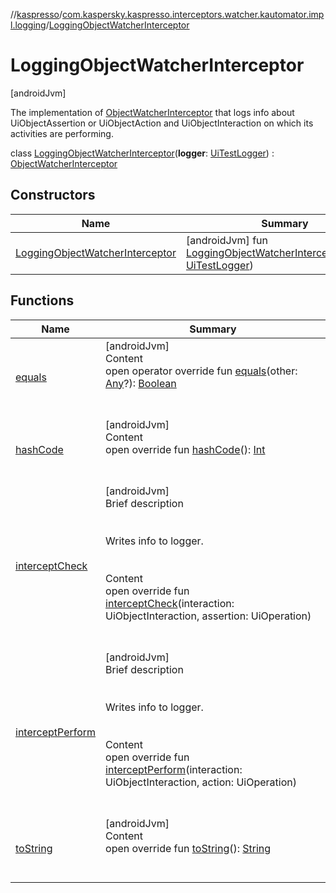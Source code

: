 //[kaspresso](../../index.md)/[com.kaspersky.kaspresso.interceptors.watcher.kautomator.impl.logging](../index.md)/[LoggingObjectWatcherInterceptor](index.md)



# LoggingObjectWatcherInterceptor  
 [androidJvm] 

The implementation of [ObjectWatcherInterceptor](../../com.kaspersky.kaspresso.interceptors.watcher.kautomator/-object-watcher-interceptor/index.md) that logs info about UiObjectAssertion or UiObjectAction and UiObjectInteraction on which its activities are performing.

class [LoggingObjectWatcherInterceptor](index.md)(**logger**: [UiTestLogger](../../com.kaspersky.kaspresso.logger/-ui-test-logger/index.md)) : [ObjectWatcherInterceptor](../../com.kaspersky.kaspresso.interceptors.watcher.kautomator/-object-watcher-interceptor/index.md)   


## Constructors  
  
|  Name|  Summary| 
|---|---|
| [LoggingObjectWatcherInterceptor](-logging-object-watcher-interceptor.md)|  [androidJvm] fun [LoggingObjectWatcherInterceptor](-logging-object-watcher-interceptor.md)(logger: [UiTestLogger](../../com.kaspersky.kaspresso.logger/-ui-test-logger/index.md))   <br>


## Functions  
  
|  Name|  Summary| 
|---|---|
| [equals](https://kotlinlang.org/api/latest/jvm/stdlib/kotlin/-any/equals.html)| [androidJvm]  <br>Content  <br>open operator override fun [equals](https://kotlinlang.org/api/latest/jvm/stdlib/kotlin/-any/equals.html)(other: [Any](https://kotlinlang.org/api/latest/jvm/stdlib/kotlin/-any/index.html)?): [Boolean](https://kotlinlang.org/api/latest/jvm/stdlib/kotlin/-boolean/index.html)  <br><br><br>
| [hashCode](https://kotlinlang.org/api/latest/jvm/stdlib/kotlin/-any/hash-code.html)| [androidJvm]  <br>Content  <br>open override fun [hashCode](https://kotlinlang.org/api/latest/jvm/stdlib/kotlin/-any/hash-code.html)(): [Int](https://kotlinlang.org/api/latest/jvm/stdlib/kotlin/-int/index.html)  <br><br><br>
| [interceptCheck](intercept-check.md)| [androidJvm]  <br>Brief description  <br><br><br>Writes info to logger.<br><br>  <br>Content  <br>open override fun [interceptCheck](intercept-check.md)(interaction: UiObjectInteraction, assertion: UiOperation<UiObject2>)  <br><br><br>
| [interceptPerform](intercept-perform.md)| [androidJvm]  <br>Brief description  <br><br><br>Writes info to logger.<br><br>  <br>Content  <br>open override fun [interceptPerform](intercept-perform.md)(interaction: UiObjectInteraction, action: UiOperation<UiObject2>)  <br><br><br>
| [toString](https://kotlinlang.org/api/latest/jvm/stdlib/kotlin/-any/to-string.html)| [androidJvm]  <br>Content  <br>open override fun [toString](https://kotlinlang.org/api/latest/jvm/stdlib/kotlin/-any/to-string.html)(): [String](https://kotlinlang.org/api/latest/jvm/stdlib/kotlin/-string/index.html)  <br><br><br>


